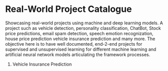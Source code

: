# Real-World Project Catalogue

Showcasing real-world projects using machine and deep learning models. A project such as vehicle detection, personality classification, ChatBot, Stock price predictions, email spam detection, speech emotion recognization, house price prediction vehicle insurance prediction and many more. The objective here is to have well documented, end-2-end projects for supervised and unsupervised learning for different machine learning and artificial neural network models articulating the framework processes.

1. Vehicle Insurance Prediction